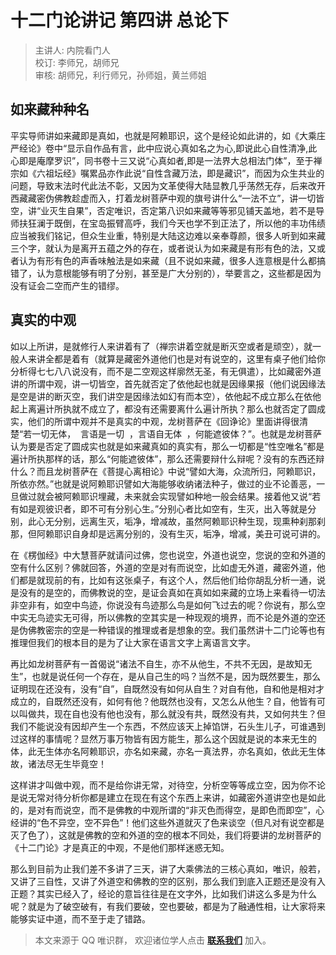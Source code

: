 # 十二门论讲记 第四讲 总论下

> 主讲人: 内院看门人 <br />
> 校订: 李师兄，胡师兄 <br />
> 审核: 胡师兄，利行师兄，孙师姐，黄兰师姐 <br />

## 如来藏种种名

平实导师讲如来藏即是真如，也就是阿赖耶识，这个是经论如此讲的，如《大乘庄严经论》卷中“显示自作品有言，此中应说心真如名之为心,即说此心自性清净,此心即是庵摩罗识”，同书卷十三又说“心真如者,即是一法界大总相法门体”，至于禅宗如《六祖坛经》嘱累品亦作此说“自性含藏万法，即是藏识”，而因为众生共业的问题，导致末法时代此法不彰，又因为文革使得大陆显教几乎荡然无存，后来改开西藏藏密伪佛教趁虚而入，打着龙树菩萨中观的旗号讲什么“一法不立”，讲一切皆空，讲“业灭生自果”，否定唯识，否定第八识如来藏等等邪见铺天盖地，若不是导师扶狂澜于既倒，在宝岛振臂高呼，我们今天也学不到正法了，所以他的丰功伟绩应当被我们铭记，但众生业重，特别是大陆这边难以亲奉尊颜，很多人听到如来藏三个字，就认为是离开五蕴之外的存在，或者说认为如来藏是有形有色的法，又或者认为有形有色的声香味触法是如来藏（且不说如来藏，很多人连意根是什么都搞错了，认为意根能够有明了分别，甚至是广大分别的），举要言之，这些都是因为没有证会二空而产生的错缪。

## 真实的中观

如以上所讲，是就修行人来讲着有了（禅宗讲着空就是断灭空或者是顽空），就一般人来讲全都是着有（就算是藏密外道他们也是对有说空的，这里有桌子他们给你分析得七七八八说没有，而不是二空观这样廓然无圣，有无俱遣），比如藏密外道讲的所谓中观，讲一切皆空，首先就否定了依他起也就是因缘果报（他们说因缘法是空是讲的断灭空，我们讲空是因缘法如幻有而本空），依他起不成立那么在依他起上离遍计所执就不成立了，都没有还需要离什么遍计所执？那么也就否定了圆成实，他们的所谓中观并不是真实的中观，龙树菩萨在《回诤论》里面讲得很清楚“若一切无体，  言语是一切  ，言语自无体  ，何能遮彼体？”。也就是龙树菩萨认为要是否定了圆成实也就是如来藏真如的真实有，那么一切都是“性空唯名”都是遍计所执那样的话，那么“何能遮彼体”，那么还需要辩什么辩呢？没有的东西还辩什么？而且龙树菩萨在《菩提心离相论》中说“譬如大海，众流所归，阿赖耶识，所依亦然。”也就是说阿赖耶识譬如大海能够收纳诸法种子，做过的业不论善恶，一旦做过就会被阿赖耶识埋藏，未来就会实现譬如种地一般会结果。接着他又说“若有如是观彼识者，即不可有分别心生。”分别心者比如空有，生灭，出入等就是分别，此心无分别，远离生灭，垢净，增减故，虽然阿赖耶识种生现，现熏种刹那刹那，但阿赖耶识自身却是远离分别的，没有生灭，垢净，增减，美丑可说可讲的。

在《楞伽经》中大慧菩萨就请问过佛，您也说空，外道也说空，您说的空和外道的空有什么区别？佛就回答，外道的空是对有而说空，比如虚无外道，藏密外道，他们都是就现前的有，比如有这张桌子，有这个人，然后他们给你胡乱分析一通，说是没有的是空的，而佛教说的空，是证会真如在真如如来藏的立场上来看待一切法非空非有，如空中鸟迹，你说没有鸟迹那么鸟是如何飞过去的呢？你说有，那么空中实无鸟迹实无可得，所以佛教的空其实是一种现观的境界，而不论是外道的空还是伪佛教密宗的空是一种错误的推理或者是想象的空。我们虽然讲十二门论等也有推理但我们的根本目的是为了让大家在语言文字上离语言文字。

再比如龙树菩萨有一首偈说“诸法不自生，亦不从他生，不共不无因，是故知无生”，也就是说任何一个存在，是从自己生的吗？当然不是，因为既然要生，那么证明现在还没有，没有“自”，自既然没有如何从自生？对自有他，自和他是相对才成立的，自既然还没有，如何有他？他既然也没有，又怎么从他生？自，他皆有可以叫做共，现在自也没有他也没有，那么就没有共，既然没有共，又如何共生？但我们不能说没有因却产生一个东西，不然应该天上掉馅饼，石头生儿子，可谁遇到过这样的事情呢？显然万事万物皆有因方能生，那么这个因就是说的本来无生的体，此无生体亦名阿赖耶识，亦名如来藏，亦名一真法界，亦名真如，依此无生体故，诸法尽无生毕竟空！

这样讲才叫做中观，而不是给你讲无常，对待空，分析空等等成立空，因为你不论是说无常对待分析你都是建立在现在有这个东西上来讲，如藏密外道讲空也是如此的，是对有而说空，而不是佛教的中观所谓的“非灭色而得空，是即色而即空”，心经讲的“色不异空，空不异色”！他们这些外道就灭了色来谈空（但凡对有说空都是灭了色了），这就是佛教的空和外道的空的根本不同处，我们将要讲的龙树菩萨的《十二门论》才是真正的中观，不是他们那样迷惑无知。

那么到目前为止我们差不多讲了三天，讲了大乘佛法的三核心真如，唯识，般若，又讲了三自性，又讲了外道空和佛教的空的区别，那么我们到底入正题还是没有入正题？其实已经入了，经论的意旨往往是在文字外，比如我们讲这么多是为什么呢？就是为了破空破有，有我们要破，空也要破，都是为了融通性相，让大家将来能够实证中道，而不至于走了错路。

> 本文来源于 QQ 唯识群， 欢迎诸位学人点击 **[联系我们](https://mp.weixin.qq.com/s/lZCfWjmLjgNR165Tx4_bCQ)** 加入。


